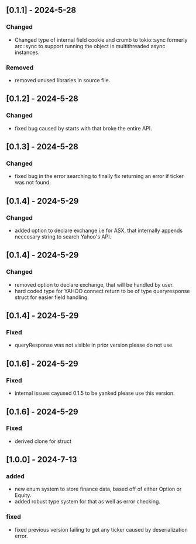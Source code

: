 ## [0.1.1] - 2024-5-28
### Changed
- Changed type of internal field cookie and crumb to tokio::sync formerly arc::sync to support running the object in multithreaded async instances.


### Removed
- removed unused libraries in source file.

## [0.1.2] - 2024-5-28
### Changed
- fixed bug caused by starts with that broke the entire API.


## [0.1.3] - 2024-5-28
### Changed
- fixed bug in the error searching to finally fix returning an error if ticker was not found.

## [0.1.4] - 2024-5-29
### Changed
- added option to declare exchange i.e for ASX, that internally appends neccesary string to search Yahoo's API.

## [0.1.4] - 2024-5-29
### Changed
- removed option to declare exchange, that will be handled by user.
- hard coded type for YAHOO connect return to be of type queryresponse struct for easier field handling.

## [0.1.4] - 2024-5-29
### Fixed
- queryResponse was not visible in prior version please do not use.

## [0.1.6] - 2024-5-29
### Fixed
- internal issues cayused 0.1.5 to be yanked please use this version.

## [0.1.6] - 2024-5-29
### Fixed
- derived clone for struct

## [1.0.0] - 2024-7-13
### added
- new enum system to store finance data, based off of either Option or Equity.
- added robust type system for that as well as error checking.
### fixed
- fixed previous version failing to get any ticker caused by deserialization error.

